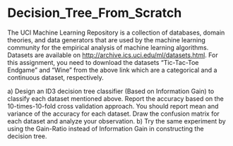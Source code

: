 # Decision_Tree_From_Scratch

The UCI Machine Learning Repository is a collection of databases, domain theories, and data
generators that are used by the machine learning community for the empirical analysis of machine
learning algorithms.
Datasets are available on http://archive.ics.uci.edu/ml/datasets.html.
For this assignment, you need to download the datasets “Tic-Tac-Toe Endgame” and “Wine” from
the above link which are a categorical and a continuous dataset, respectively.

a) Design an ID3 decision tree classifier (Based on Information Gain) to classify each dataset
mentioned above. Report the accuracy based on the 10-times-10-fold cross validation
approach. You should report mean and variance of the accuracy for each dataset. Draw the
confusion matrix for each dataset and analyze your observation.
b) Try the same experiment by using the Gain-Ratio instead of Information Gain in
constructing the decision tree.
